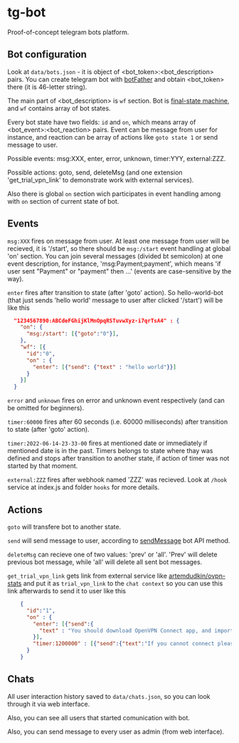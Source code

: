 # tg-bot
Proof-of-concept telegram bots platform.

## Bot configuration
Look at `data/bots.json` - it is object of <bot_token>:<bot_description> pairs. You can create telegram bot with [botFather](https://core.telegram.org/bots#6-botfather) and obtain <bot_token> there (it is 46-letter string).

The main part of <bot_description> is `wf` section. Bot is [final-state machine](https://en.wikipedia.org/wiki/Finite-state_machine), and `wf` contains array of bot states.

Every bot state have two fields: `id` and `on`, which means array of <bot_event>:<bot_reaction> pairs. Event can be message from user for instance, and reaction can be array of actions like `goto state 1` or send message to user.
  
Possible events: msg:XXX, enter, error, unknown, timer:YYY, external:ZZZ.

Possible actions: goto, send, deleteMsg (and one extension 'get_trial_vpn_link' to demonstrate work with external services).

Also there is global `on` section wich participates in event handling among with `on` section of current state of bot.

## Events
`msg:XXX` fires on message from user. At least one message from user will be recieved, it is '/start', so there should be `msg:/start` event handling at global 'on' section. You can join several messages (divided bt semicolon) at one event description, for instance, 'msg:Payment;payment', which means 'if user sent "Payment" or "payment" then ...' (events are case-sensitive by the way).

`enter`  fires after transition to state (after 'goto' action). So hello-world-bot (that just sends 'hello world' message to user after clicked '/start') will be like this
```json
  "1234567890:ABCdeFGhijKlMnOpqRSTuvwXyz-i7qrTsA4" : {
    "on": {
      "msg:/start": [{"goto":"0"}],
    },
    "wf": [{
      "id":"0",
      "on" : {
        "enter": [{"send": {"text" : "hello world"}}]
      }
    }]  
  }
```

`error` and `unknown` fires on error and unknown event respectively (and can be omitted for beginners).

`timer:60000` fires after 60 seconds (i.e. 60000 milliseconds) after transition to state (after 'goto' action).

`timer:2022-06-14-23-33-00` fires at mentioned date or immediately if mentioned date is in the past. 
Timers belongs to state where thay was defined and stops after transition to another state, if action of timer was not started by that moment.

`external:ZZZ` fires after webhook named 'ZZZ' was recieved. Look at `/hook` service at index.js and folder `hooks` for more details.

## Actions
`goto` will transfere bot to another state.

`send` will send message to user, according to [sendMessage](https://core.telegram.org/bots/api#sendmessage) bot API method.

`deleteMsg` can recieve one of two values: 'prev' or 'all'. 'Prev' will delete previous bot message, while 'all' will delete all sent bot messages.

`get_trial_vpn_link` gets link from external service like [artemdudkin/ovpn-stats](https://github.com/artemdudkin/ovpn-stats) and put it as `trial_vpn_link` to the `chat context` so you can use this link afterwards to send it to user like this
```json
    {
      "id":"1",
      "on" : {
        "enter": [{"send":{
          "text" : "You should download OpenVPN Connect app, and import this file\n\n ${trial_vpn_link}"}
        }],
        "timer:1200000" : [{"send":{"text":"If you cannot connect please contact @bot_support"}}]
      }
    }
```

## Chats
All user interaction history saved to `data/chats.json`, so you can look through it via web interface. 

Also, you can see all users that started comunication with bot.

Also, you can send message to every user as admin (from web interface).
